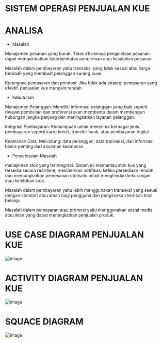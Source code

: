 # SISTEM OPERASI PENJUALAN KUE

# ANALISA

- Masalah

Manajemen pesanan yang buruk: Tidak efisiennya pengelolaan pesanan dapat mengakibatkan keterlambatan pengiriman atau kesalahan pesanan.

Masalah dalam pembayaran yaitu transaksi yang tidak sesuai atau harga berubah yang membuat pelanggan kurang puas

Kurangnya pemasaran dan promosi: Jika tidak ada strategi pemasaran yang efektif, penjualan kue mungkin rendah.

- Kebutuhan

Manajemen Pelanggan: Memiliki informasi pelanggan yang baik seperti riwayat pembelian dan preferensi akan membantu dalam membangun hubungan jangka panjang dan meningkatkan layanan pelanggan.

Integrasi Pembayaran: Kemampuan untuk menerima berbagai jenis pembayaran seperti kartu kredit, transfer bank, atau pembayaran digital.

Keamanan Data: Melindungi data pelanggan, data transaksi, dan informasi bisnis penting dari ancaman keamanan.

- Penyelesaian Masalah

manajemen stok yang terintegrasi. Sistem ini memantau stok kue yang tersedia secara real-time, memberikan notifikasi ketika persediaan rendah, dan memungkinkan pemesanan otomatis untuk menghindari kekurangan atau kelebihan stok.

Masalah dalam pembayaran yaitu lebih menggunakan transaksi yang sesuai dengan standart atau aman bagi pengguna dan pengecekan kembali total belanja.

Masalah dalam pemasaran atau promosi yaitu menggunakan sosial media atau iklan yang dapat meningkatkan penjualan produk.


# USE CASE DIAGRAM PENJUALAN KUE

![image](https://github.com/muhammadzidanfadilah/RPL-PENJUALAN-KUE/assets/115553474/ba8547e4-3b3c-4dfd-b283-aec8df7e1804)



# ACTIVITY DIAGRAM PENJUALAN KUE

![image](https://github.com/muhammadzidanfadilah/RPL-PENJUALAN-KUE/assets/115553474/94ac3b5f-dccc-4891-a01b-35f64056e015)


# SQUACE DIAGRAM

![image](https://github.com/muhammadzidanfadilah/RPL-PENJUALAN-KUE/assets/115553474/2bc23ee1-d02d-491b-bd9c-36f208ce0d71)
